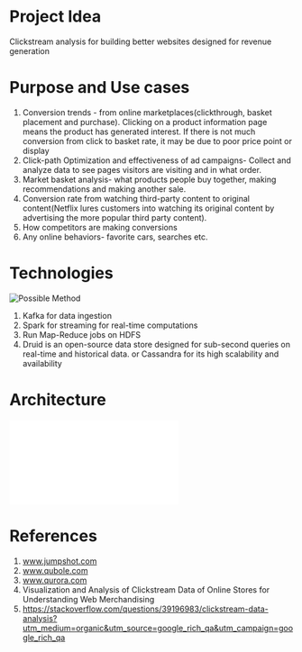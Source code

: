 # Project Idea
Clickstream analysis for building better websites designed for revenue generation

# Purpose and Use cases
1) Conversion trends - from online marketplaces(clickthrough, basket placement and purchase). Clicking on a product information page means the product has generated interest. If there is not much conversion from click to basket rate, it may be due to poor price point or display
2) Click-path Optimization and effectiveness of ad campaigns- Collect and analyze data to see pages visitors are visiting and in what order.
3) Market basket analysis- what products people buy together, making recommendations and making another sale.
4) Conversion rate from watching third-party content to original content(Netflix lures customers into watching its original content by advertising the more popular third party content).
5) How competitors are making conversions
6) Any online behaviors- favorite cars, searches etc.

# Technologies
![Possible Method](https://qph.fs.quoracdn.net/main-qimg-f6a9510d1b187e8d599124d437fee129-c)

1) Kafka for data ingestion
2) Spark for streaming for real-time computations
3) Run Map-Reduce jobs on HDFS
4) Druid is an open-source data store designed for sub-second queries on real-time and historical data.
 or Cassandra for its high scalability and availability

# Architecture
![Architecture](Diagram.xml)


# References
1) www.jumpshot.com
2) www.qubole.com
3) www.qurora.com
4) Visualization and Analysis of Clickstream Data of Online Stores for Understanding Web Merchandising
5) https://stackoverflow.com/questions/39196983/clickstream-data-analysis?utm_medium=organic&utm_source=google_rich_qa&utm_campaign=google_rich_qa
